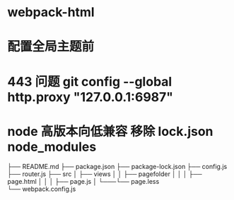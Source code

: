 # webpack-html

# 配置全局主题前

# 443 问题 git config --global http.proxy "127.0.0.1:6987"

# node 高版本向低兼容 移除 lock.json node_modules

├── README.md
├── package.json
├── package-lock.json
├── config.js
├── router.js
├── src
│ ├── views
│ │ ├── pagefolder
│ │ │ ├── page.html
│ │ │ ├── page.js
│ └───└── page.less  
└── webpack.config.js
